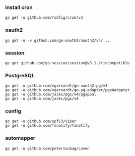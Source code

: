 ### install cron
```
go get -u github.com/robfig/cron/v3
```

### oauth2
```
go get -u -v github.com/go-oauth2/oauth2/v4/...
```

### session
```
go get github.com/go-session/session@v3.1.2+incompatible
```

### PostgreSQL 
```
go get -u github.com/vgarvardt/go-oauth2-pg/v4
go get -u github.com/vgarvardt/go-pg-adapter/pgx4adapter
go get -u github.com/jackc/pgx/v4/pgxpool
go get -u github.com/jackc/pgx/v4
```

### config
```
go get -u github.com/spf13/viper
go get -u github.com/fsnotify/fsnotify
```

### automapper
```
go get -u github.com/petersunbag/coven
```
